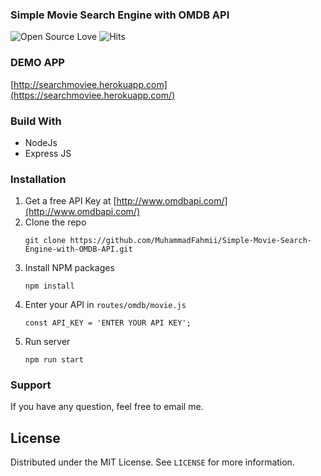### Simple Movie Search Engine with OMDB API 
![Open Source Love](https://badges.frapsoft.com/os/v1/open-source.svg?v=102)&nbsp;![Hits](https://hitcounter.pythonanywhere.com/count/tag.svg?url=https%3A%2F%2Fgithub.com%2FMuhammadFahmii%2FSimple-Movie-Database-with-OMDB-API)

### DEMO APP
[http://searchmoviee.herokuapp.com](https://searchmoviee.herokuapp.com/)
### Build With

- NodeJs
- Express JS
  
### Installation

1. Get a free API Key at [http://www.omdbapi.com/](http://www.omdbapi.com/)
2. Clone the repo
   ```
   git clone https://github.com/MuhammadFahmii/Simple-Movie-Search-Engine-with-OMDB-API.git
   ```
3. Install NPM packages
   ```
   npm install
   ```
4. Enter your API in `routes/omdb/movie.js`
   ```
   const API_KEY = 'ENTER YOUR API KEY';
   ```
5. Run server
   ```
   npm run start
   ```
### Support

If you have any question, feel free to email me.

## License

Distributed under the MIT License. See `LICENSE` for more information.
